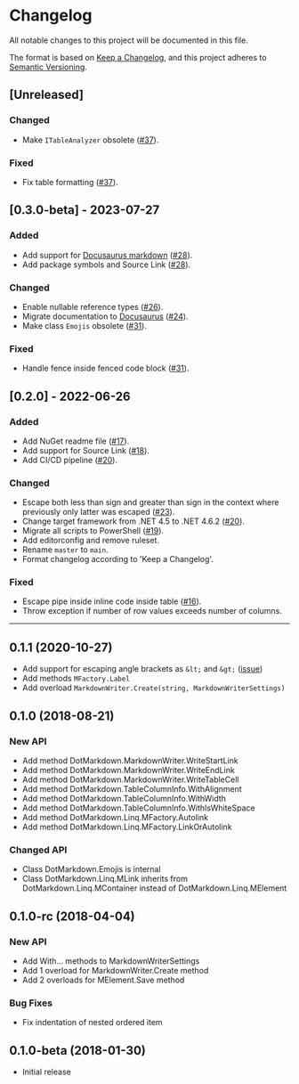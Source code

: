 # Changelog

All notable changes to this project will be documented in this file.

The format is based on [Keep a Changelog](https://keepachangelog.com/en/1.0.0/),
and this project adheres to [Semantic Versioning](https://semver.org/spec/v2.0.0.html).

## [Unreleased]

### Changed

- Make `ITableAnalyzer` obsolete ([#37](https://github.com/josefpihrt/dotmarkdown/pull/37)).

### Fixed

- Fix table formatting ([#37](https://github.com/josefpihrt/dotmarkdown/pull/37)).

## [0.3.0-beta] - 2023-07-27

### Added

- Add support for [Docusaurus markdown](https://docusaurus.io/docs/markdown-features) ([#28](https://github.com/josefpihrt/dotmarkdown/pull/28)).
- Add package symbols and Source Link ([#28](https://github.com/josefpihrt/dotmarkdown/pull/28)).

### Changed

- Enable nullable reference types ([#26](https://github.com/josefpihrt/dotmarkdown/pull/26)).
- Migrate documentation to [Docusaurus](https://josefpihrt.github.io/docs/dotmarkdown) ([#24](https://github.com/josefpihrt/dotmarkdown/pull/24)).
- Make class `Emojis` obsolete ([#31](https://github.com/josefpihrt/dotmarkdown/pull/31)).
 
### Fixed

- Handle fence inside fenced code block ([#31](https://github.com/josefpihrt/dotmarkdown/pull/31)).

## [0.2.0] - 2022-06-26

### Added

- Add NuGet readme file ([#17](https://github.com/josefpihrt/dotmarkdown/pull/17)).
- Add support for Source Link ([#18](https://github.com/josefpihrt/dotmarkdown/pull/18)).
- Add CI/CD pipeline ([#20](https://github.com/josefpihrt/dotmarkdown/pull/20)).

### Changed

- Escape both less than sign and greater than sign in the context where previously only latter was escaped ([#23](https://github.com/josefpihrt/dotmarkdown/pull/23)).
- Change target framework from .NET 4.5 to .NET 4.6.2 ([#20](https://github.com/josefpihrt/dotmarkdown/pull/20)).
- Migrate all scripts to PowerShell ([#19](https://github.com/josefpihrt/dotmarkdown/pull/19)).
- Add editorconfig and remove ruleset.
- Rename `master` to `main`.
- Format changelog according to 'Keep a Changelog'.

### Fixed

- Escape pipe inside inline code inside table ([#16](https://github.com/josefpihrt/dotmarkdown/issues/16)).
- Throw exception if number of row values exceeds number of columns.

-----

## 0.1.1 (2020-10-27)

* Add support for escaping angle brackets as `&lt;` and `&gt;` ([issue](https://github.com/JosefPihrt/DotMarkdown/issues/15))
* Add methods `MFactory.Label`
* Add overload `MarkdownWriter.Create(string, MarkdownWriterSettings)`

## 0.1.0 (2018-08-21)

### New API

* Add method DotMarkdown.MarkdownWriter.WriteStartLink
* Add method DotMarkdown.MarkdownWriter.WriteEndLink
* Add method DotMarkdown.MarkdownWriter.WriteTableCell
* Add method DotMarkdown.TableColumnInfo.WithAlignment
* Add method DotMarkdown.TableColumnInfo.WithWidth
* Add method DotMarkdown.TableColumnInfo.WithIsWhiteSpace
* Add method DotMarkdown.Linq.MFactory.Autolink
* Add method DotMarkdown.Linq.MFactory.LinkOrAutolink

### Changed API

* Class DotMarkdown.Emojis is internal
* Class DotMarkdown.Linq.MLink inherits from DotMarkdown.Linq.MContainer instead of DotMarkdown.Linq.MElement

## 0.1.0-rc (2018-04-04)

### New API

* Add With... methods to MarkdownWriterSettings
* Add 1 overload for MarkdownWriter.Create method
* Add 2 overloads for MElement.Save method

### Bug Fixes

* Fix indentation of nested ordered item

## 0.1.0-beta (2018-01-30)

* Initial release